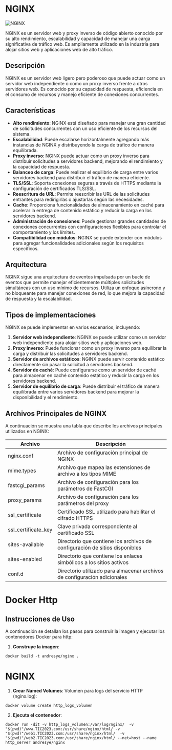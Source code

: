 # NGINX

![NGINX](https://github.com/AndresYE/Network_Service_on_Containers/assets/113482367/2fae52ce-51fa-4b69-ad75-2114d4b0debb)

NGINX es un servidor web y proxy inverso de código abierto conocido por su alto rendimiento, escalabilidad y capacidad de manejar una carga significativa de tráfico web. Es ampliamente utilizado en la industria para alojar sitios web y aplicaciones web de alto tráfico.

## Descripción

NGINX es un servidor web ligero pero poderoso que puede actuar como un servidor web independiente o como un proxy inverso frente a otros servidores web. Es conocido por su capacidad de respuesta, eficiencia en el consumo de recursos y manejo eficiente de conexiones concurrentes.

## Características

- **Alto rendimiento**: NGINX está diseñado para manejar una gran cantidad de solicitudes concurrentes con un uso eficiente de los recursos del sistema.
- **Escalabilidad**: Puede escalarse horizontalmente agregando más instancias de NGINX y distribuyendo la carga de tráfico de manera equilibrada.
- **Proxy inverso**: NGINX puede actuar como un proxy inverso para distribuir solicitudes a servidores backend, mejorando el rendimiento y la capacidad de respuesta.
- **Balanceo de carga**: Puede realizar el equilibrio de carga entre varios servidores backend para distribuir el tráfico de manera eficiente.
- **TLS/SSL**: Soporta conexiones seguras a través de HTTPS mediante la configuración de certificados TLS/SSL.
- **Reescritura de URL**: Permite reescribir las URL de las solicitudes entrantes para redirigirlas o ajustarlas según las necesidades.
- **Cache**: Proporciona funcionalidades de almacenamiento en caché para acelerar la entrega de contenido estático y reducir la carga en los servidores backend.
- **Administración de conexiones**: Puede gestionar grandes cantidades de conexiones concurrentes con configuraciones flexibles para controlar el comportamiento y los límites.
- **Compatibilidad con módulos**: NGINX se puede extender con módulos para agregar funcionalidades adicionales según los requisitos específicos.

## Arquitectura

NGINX sigue una arquitectura de eventos impulsada por un bucle de eventos que permite manejar eficientemente múltiples solicitudes simultáneas con un uso mínimo de recursos. Utiliza un enfoque asíncrono y no bloqueante para manejar conexiones de red, lo que mejora la capacidad de respuesta y la escalabilidad.

## Tipos de implementaciones

NGINX se puede implementar en varios escenarios, incluyendo:

1. **Servidor web independiente**: NGINX se puede utilizar como un servidor web independiente para alojar sitios web y aplicaciones web.
2. **Proxy inverso**: Puede funcionar como un proxy inverso para equilibrar la carga y distribuir las solicitudes a servidores backend.
3. **Servidor de archivos estáticos**: NGINX puede servir contenido estático directamente sin pasar la solicitud a servidores backend.
4. **Servidor de caché**: Puede configurarse como un servidor de caché para almacenar en caché contenido estático y reducir la carga en los servidores backend.
5. **Servidor de equilibrio de carga**: Puede distribuir el tráfico de manera equilibrada entre varios servidores backend para mejorar la disponibilidad y el rendimiento.
## Archivos Principales de NGINX

A continuación se muestra una tabla que describe los archivos principales utilizados en NGINX:

| Archivo             | Descripción                                                     |
|---------------------|-----------------------------------------------------------------|
| nginx.conf          | Archivo de configuración principal de NGINX                      |
| mime.types          | Archivo que mapea las extensiones de archivo a los tipos MIME    |
| fastcgi_params      | Archivo de configuración para los parámetros de FastCGI          |
| proxy_params        | Archivo de configuración para los parámetros del proxy           |
| ssl_certificate    | Certificado SSL utilizado para habilitar el cifrado HTTPS        |
| ssl_certificate_key | Clave privada correspondiente al certificado SSL                 |
| sites-available    | Directorio que contiene los archivos de configuración de sitios disponibles |
| sites-enabled      | Directorio que contiene los enlaces simbólicos a los sitios activos |
| conf.d              | Directorio utilizado para almacenar archivos de configuración adicionales |

# Docker Http

## Instrucciones de Uso

A continuación se detallan los pasos para construir la imagen y ejecutar los contenedores Docker para http:
1. **Construye la imagen**:
```shell
docker build -t andresye/nginx .
```
# NGINX
1. **Crear Named Volumes**:
Volumen para logs del servicio HTTP (nginx.log):
 ```shell
docker volume create http_logs_volumen
```
2. **Ejecuta el contenedor**:
```shell
docker run -dit -v http_logs_volumen:/var/log/nginx/  -v "$(pwd)"/www.TIC2023.com:/usr/share/nginx/html/ -v "$(pwd)"/web1.TIC2023.com:/usr/share/nginx/html/  -v "$(pwd)"/web2.TIC2023.com:/usr/share/nginx/html/ --net=host --name http_server andresye/nginx
```
